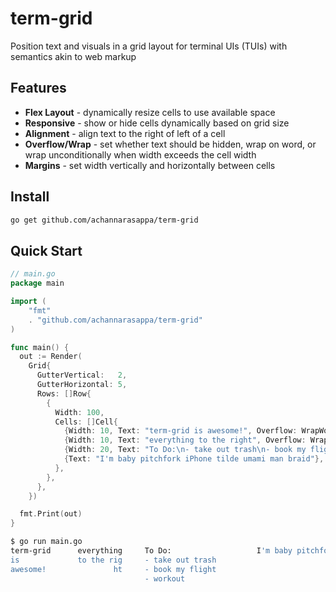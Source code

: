 # term-grid

Position text and visuals in a grid layout for terminal UIs (TUIs) with semantics akin to web markup

## Features

* **Flex Layout** - dynamically resize cells to use available space
* **Responsive** - show or hide cells dynamically based on grid size
* **Alignment** - align text to the right of left of a cell
* **Overflow/Wrap** - set whether text should be hidden, wrap on word, or wrap unconditionally when width exceeds the cell width
* **Margins** - set width vertically and horizontally between cells

## Install

```sh
go get github.com/achannarasappa/term-grid
```

## Quick Start

```go
// main.go
package main

import (
	"fmt"
	. "github.com/achannarasappa/term-grid"
)

func main() {
  out := Render(
    Grid{
      GutterVertical:   2,
      GutterHorizontal: 5,
      Rows: []Row{
        {
          Width: 100,
          Cells: []Cell{
            {Width: 10, Text: "term-grid is awesome!", Overflow: WrapWord},
            {Width: 10, Text: "everything to the right", Overflow: Wrap, Align: Right},
            {Width: 20, Text: "To Do:\n- take out trash\n- book my flight\n- workout", Overflow: WrapWord},
            {Text: "I'm baby pitchfork iPhone tilde umami man braid"},
          },
        },
      },
    })

  fmt.Print(out)
}
```

```sh
$ go run main.go
term-grid      everything     To Do:                   I'm baby pitchfork iPhone tilde umami man bra
is             to the rig     - take out trash                                                      
awesome!               ht     - book my flight                                                      
                              - workout                                                             
```
